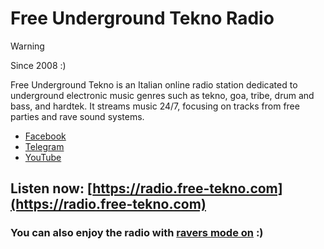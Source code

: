 # Free Underground Tekno Radio

> [!WARNING]
> Since 2008 :) 

Free Underground Tekno is an Italian online radio station dedicated to underground electronic music genres such as tekno, goa, tribe, drum and bass, and hardtek. It streams music 24/7, focusing on tracks from free parties and rave sound systems.

- [Facebook](https://www.facebook.com/Free.Underground.Tekno.Radio/)
- [Telegram](https://web.telegram.org/k/#@freeundergroundtekno)
- [YouTube](https://www.youtube.com/@FreeUndergroundTeknoRadio)

## Listen now: [https://radio.free-tekno.com](https://radio.free-tekno.com)

### You can also enjoy the radio with [ravers mode on](https://listen.free-tekno.com) :)
